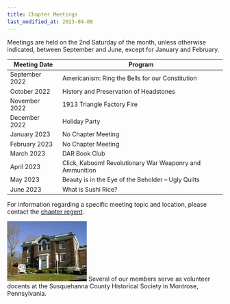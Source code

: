 ```yaml
---
title: Chapter Meetings
last_modified_at: 2023-04-08
---
```


Meetings are held on the 2nd Saturday of the month, unless otherwise indicated, between September and June, except for January and February.

| Meeting Date   | Program |
|----------------|---------|
| September 2022 | Americanism: Ring the Bells for our Constitution |
| October 2022   | History and Preservation of Headstones |
| November 2022  | 1913 Triangle Factory Fire |
| December 2022  | Holiday Party |
| January 2023   | No Chapter Meeting |
| February 2023  | No Chapter Meeting |
| March 2023     | DAR Book Club |
| April 2023     | Click, Kaboom! Revolutionary War Weaponry and Ammunition |
| May 2023       | Beauty is in the Eye of the Beholder – Ugly Quilts |
| June 2023      | What is Sushi Rice? |

For information regarding a specific meeting topic and location, please contact the [chapter regent](mailto:regent@susquehannacountyDAR.org).

![Historical Society](/assets/images/historical_society.jpg)
Several of our members serve as volunteer docents at the Susquehanna County Historical Society in Montrose, Pennsylvania.
